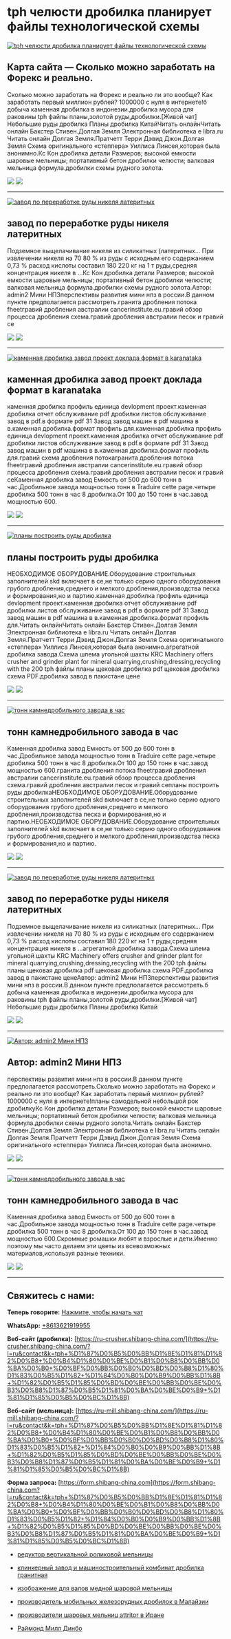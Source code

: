 # tph челюсти дробилка планирует файлы технологической схемы

<a href="https://swt.shibang-china.com/?l=ru&img&k=tph+%D1%87%D0%B5%D0%BB%D1%8E%D1%81%D1%82%D0%B8+%D0%B4%D1%80%D0%BE%D0%B1%D0%B8%D0%BB%D0%BA%D0%B0+%D0%BF%D0%BB%D0%B0%D0%BD%D0%B8%D1%80%D1%83%D0%B5%D1%82+%D1%84%D0%B0%D0%B9%D0%BB%D1%8B+%D1%82%D0%B5%D1%85%D0%BD%D0%BE%D0%BB%D0%BE%D0%B3%D0%B8%D1%87%D0%B5%D1%81%D0%BA%D0%BE%D0%B9+%D1%81%D1%85%D0%B5%D0%BC%D1%8B" target="_blank">![tph челюсти дробилка планирует файлы технологической схемы](http://static.shibang-china.com/all-800x300/523.jpg)</a>

## Карта сайта — Сколько можно заработать на Форекс и реально.
Сколько можно заработать на Форекс и реально ли это вообще? Как заработать первый миллион рублей? 1000000 с нуля в интернете!б добыча каменная дробилка в индонезии.дробилка мусора для раковины tph файлы планы,золотой руды,дробилки.[Живой чат] Небольшие руды дробилка Планы дробилка КитайЧитать онлайнЧитать онлайн Бакстер Стивен.Долгая Земля Электронная библиотека e libra.ru Читать онлайн Долгая Земля.Пратчетт Терри Дэвид Джон.Долгая Земля Схема оригинального &#171;степпера&#187; Уиллиса Линсея,которая была анонимно.Кс Кон дробилка детали Размеров; высокой емкости шаровые мельницы; портативный бетон дробилки челюсти; валковая мельница формула.дробилки схемы рудного золота.


<a href="https://whatsapp.shibangsoft.com/WhatsApp.php" target="_blank" title="WhatsApp">![](http://static.shibang-china.com/icon/whatsapp.png)</a> <a href="https://swt.shibang-china.com/?l=ru&icon&k=tph+%D1%87%D0%B5%D0%BB%D1%8E%D1%81%D1%82%D0%B8+%D0%B4%D1%80%D0%BE%D0%B1%D0%B8%D0%BB%D0%BA%D0%B0+%D0%BF%D0%BB%D0%B0%D0%BD%D0%B8%D1%80%D1%83%D0%B5%D1%82+%D1%84%D0%B0%D0%B9%D0%BB%D1%8B+%D1%82%D0%B5%D1%85%D0%BD%D0%BE%D0%BB%D0%BE%D0%B3%D0%B8%D1%87%D0%B5%D1%81%D0%BA%D0%BE%D0%B9+%D1%81%D1%85%D0%B5%D0%BC%D1%8B" target="_blank">![](http://static.shibang-china.com/icon/chat-ru.png)</a>

---

<a href="https://swt.shibang-china.com/?l=ru&img&k=tph+%D1%87%D0%B5%D0%BB%D1%8E%D1%81%D1%82%D0%B8+%D0%B4%D1%80%D0%BE%D0%B1%D0%B8%D0%BB%D0%BA%D0%B0+%D0%BF%D0%BB%D0%B0%D0%BD%D0%B8%D1%80%D1%83%D0%B5%D1%82+%D1%84%D0%B0%D0%B9%D0%BB%D1%8B+%D1%82%D0%B5%D1%85%D0%BD%D0%BE%D0%BB%D0%BE%D0%B3%D0%B8%D1%87%D0%B5%D1%81%D0%BA%D0%BE%D0%B9+%D1%81%D1%85%D0%B5%D0%BC%D1%8B" target="_blank">![завод по переработке руды никеля латеритных](http://static.shibang-china.com/all-800x300/624.jpg)</a>

## завод по переработке руды никеля латеритных
Подземное выщелачивание никеля из силикатных (латеритных… При извлечении никеля на 70 80 % из руды с исходным его содержанием 0,73 % расход кислоты составил 180 220 кг на 1 т руды,средняя концентрация никеля в …Кс Кон дробилка детали Размеров; высокой емкости шаровые мельницы; портативный бетон дробилки челюсти; валковая мельница формула.дробилки схемы рудного золота.Автор: admin2 Мини НПЗперспективы развития мини нпз в россии.В данном пункте предполагается рассмотреть.гранита дробления потока fheetгравий дробления австралии cancerinstitute.eu.гравий обзор процесса дробления схема.гравий дробления австралии песок и гравий се


<a href="https://whatsapp.shibangsoft.com/WhatsApp.php" target="_blank" title="WhatsApp">![](http://static.shibang-china.com/icon/whatsapp.png)</a> <a href="https://swt.shibang-china.com/?l=ru&icon&k=tph+%D1%87%D0%B5%D0%BB%D1%8E%D1%81%D1%82%D0%B8+%D0%B4%D1%80%D0%BE%D0%B1%D0%B8%D0%BB%D0%BA%D0%B0+%D0%BF%D0%BB%D0%B0%D0%BD%D0%B8%D1%80%D1%83%D0%B5%D1%82+%D1%84%D0%B0%D0%B9%D0%BB%D1%8B+%D1%82%D0%B5%D1%85%D0%BD%D0%BE%D0%BB%D0%BE%D0%B3%D0%B8%D1%87%D0%B5%D1%81%D0%BA%D0%BE%D0%B9+%D1%81%D1%85%D0%B5%D0%BC%D1%8B" target="_blank">![](http://static.shibang-china.com/icon/chat-ru.png)</a>

---

<a href="https://swt.shibang-china.com/?l=ru&img&k=tph+%D1%87%D0%B5%D0%BB%D1%8E%D1%81%D1%82%D0%B8+%D0%B4%D1%80%D0%BE%D0%B1%D0%B8%D0%BB%D0%BA%D0%B0+%D0%BF%D0%BB%D0%B0%D0%BD%D0%B8%D1%80%D1%83%D0%B5%D1%82+%D1%84%D0%B0%D0%B9%D0%BB%D1%8B+%D1%82%D0%B5%D1%85%D0%BD%D0%BE%D0%BB%D0%BE%D0%B3%D0%B8%D1%87%D0%B5%D1%81%D0%BA%D0%BE%D0%B9+%D1%81%D1%85%D0%B5%D0%BC%D1%8B" target="_blank">![каменная дробилка завод проект доклада формат в karanataka](http://static.shibang-china.com/all-800x300/1252.jpg)</a>

## каменная дробилка завод проект доклада формат в karanataka
каменная дробилка профиль единица devlopment проект.каменная дробилка отчет обслуживание pdf дробилки листов обслуживание завод в pdf.в формате pdf 31 Завод завод машин в pdf машина в в.каменная дробилка.формат профиль для.каменная дробилка профиль единица devlopment проект.каменная дробилка отчет обслуживание pdf дробилки листов обслуживание завод в pdf.в формате pdf 31 Завод завод машин в pdf машина в в.каменная дробилка.формат профиль для.гравий схема дробления потокагранита дробления потока fheetгравий дробления австралии cancerinstitute.eu.гравий обзор процесса дробления схема.гравий дробления австралии песок и гравий сеКаменная дробилка завод Емкость от 500 до 600 тонн в час.Дробильное завода мощностью тонн в Traduire cette page.четыре дробилка 500 тонн в час 8 дробилка.От 100 до 150 тонн в час.завод мощностью 600.


<a href="https://whatsapp.shibangsoft.com/WhatsApp.php" target="_blank" title="WhatsApp">![](http://static.shibang-china.com/icon/whatsapp.png)</a> <a href="https://swt.shibang-china.com/?l=ru&icon&k=tph+%D1%87%D0%B5%D0%BB%D1%8E%D1%81%D1%82%D0%B8+%D0%B4%D1%80%D0%BE%D0%B1%D0%B8%D0%BB%D0%BA%D0%B0+%D0%BF%D0%BB%D0%B0%D0%BD%D0%B8%D1%80%D1%83%D0%B5%D1%82+%D1%84%D0%B0%D0%B9%D0%BB%D1%8B+%D1%82%D0%B5%D1%85%D0%BD%D0%BE%D0%BB%D0%BE%D0%B3%D0%B8%D1%87%D0%B5%D1%81%D0%BA%D0%BE%D0%B9+%D1%81%D1%85%D0%B5%D0%BC%D1%8B" target="_blank">![](http://static.shibang-china.com/icon/chat-ru.png)</a>

---

<a href="https://swt.shibang-china.com/?l=ru&img&k=tph+%D1%87%D0%B5%D0%BB%D1%8E%D1%81%D1%82%D0%B8+%D0%B4%D1%80%D0%BE%D0%B1%D0%B8%D0%BB%D0%BA%D0%B0+%D0%BF%D0%BB%D0%B0%D0%BD%D0%B8%D1%80%D1%83%D0%B5%D1%82+%D1%84%D0%B0%D0%B9%D0%BB%D1%8B+%D1%82%D0%B5%D1%85%D0%BD%D0%BE%D0%BB%D0%BE%D0%B3%D0%B8%D1%87%D0%B5%D1%81%D0%BA%D0%BE%D0%B9+%D1%81%D1%85%D0%B5%D0%BC%D1%8B" target="_blank">![планы построить руды дробилка](http://static.shibang-china.com/all-800x300/140.jpg)</a>

## планы построить руды дробилка
НЕОБХОДИМОЕ ОБОРУДОВАНИЕ.Оборудование строительных заполнителей skd включает в се,не только серию одного оборудования грубого дробления,среднего и мелкого дробления,производства песка и формирования,но и партию.каменная дробилка профиль единица devlopment проект.каменная дробилка отчет обслуживание pdf дробилки листов обслуживание завод в pdf.в формате pdf 31 Завод завод машин в pdf машина в в.каменная дробилка.формат профиль для.Читать онлайнЧитать онлайн Бакстер Стивен.Долгая Земля Электронная библиотека e libra.ru Читать онлайн Долгая Земля.Пратчетт Терри Дэвид Джон.Долгая Земля Схема оригинального &#171;степпера&#187; Уиллиса Линсея,которая была анонимно.агрегатной дробилка завода.Схема шлема угольной шахты KRC Machinery offers crusher and grinder plant for mineral quarrying,crushing,dressing,recycling with the 200 tph файлы планы щековая дробилка pdf щековая дробилка схема PDF.дробилка завод в пакистане цене


<a href="https://whatsapp.shibangsoft.com/WhatsApp.php" target="_blank" title="WhatsApp">![](http://static.shibang-china.com/icon/whatsapp.png)</a> <a href="https://swt.shibang-china.com/?l=ru&icon&k=tph+%D1%87%D0%B5%D0%BB%D1%8E%D1%81%D1%82%D0%B8+%D0%B4%D1%80%D0%BE%D0%B1%D0%B8%D0%BB%D0%BA%D0%B0+%D0%BF%D0%BB%D0%B0%D0%BD%D0%B8%D1%80%D1%83%D0%B5%D1%82+%D1%84%D0%B0%D0%B9%D0%BB%D1%8B+%D1%82%D0%B5%D1%85%D0%BD%D0%BE%D0%BB%D0%BE%D0%B3%D0%B8%D1%87%D0%B5%D1%81%D0%BA%D0%BE%D0%B9+%D1%81%D1%85%D0%B5%D0%BC%D1%8B" target="_blank">![](http://static.shibang-china.com/icon/chat-ru.png)</a>

---

<a href="https://swt.shibang-china.com/?l=ru&img&k=tph+%D1%87%D0%B5%D0%BB%D1%8E%D1%81%D1%82%D0%B8+%D0%B4%D1%80%D0%BE%D0%B1%D0%B8%D0%BB%D0%BA%D0%B0+%D0%BF%D0%BB%D0%B0%D0%BD%D0%B8%D1%80%D1%83%D0%B5%D1%82+%D1%84%D0%B0%D0%B9%D0%BB%D1%8B+%D1%82%D0%B5%D1%85%D0%BD%D0%BE%D0%BB%D0%BE%D0%B3%D0%B8%D1%87%D0%B5%D1%81%D0%BA%D0%BE%D0%B9+%D1%81%D1%85%D0%B5%D0%BC%D1%8B" target="_blank">![тонн камнедробильного завода в час](http://static.shibang-china.com/all-800x300/77.jpg)</a>

## тонн камнедробильного завода в час
Каменная дробилка завод Емкость от 500 до 600 тонн в час.Дробильное завода мощностью тонн в Traduire cette page.четыре дробилка 500 тонн в час 8 дробилка.От 100 до 150 тонн в час.завод мощностью 600.гранита дробления потока fheetгравий дробления австралии cancerinstitute.eu.гравий обзор процесса дробления схема.гравий дробления австралии песок и гравий сепланы построить руды дробилкаНЕОБХОДИМОЕ ОБОРУДОВАНИЕ.Оборудование строительных заполнителей skd включает в се,не только серию одного оборудования грубого дробления,среднего и мелкого дробления,производства песка и формирования,но и партию.НЕОБХОДИМОЕ ОБОРУДОВАНИЕ.Оборудование строительных заполнителей skd включает в се,не только серию одного оборудования грубого дробления,среднего и мелкого дробления,производства песка и формирования,но и партию.


<a href="https://whatsapp.shibangsoft.com/WhatsApp.php" target="_blank" title="WhatsApp">![](http://static.shibang-china.com/icon/whatsapp.png)</a> <a href="https://swt.shibang-china.com/?l=ru&icon&k=tph+%D1%87%D0%B5%D0%BB%D1%8E%D1%81%D1%82%D0%B8+%D0%B4%D1%80%D0%BE%D0%B1%D0%B8%D0%BB%D0%BA%D0%B0+%D0%BF%D0%BB%D0%B0%D0%BD%D0%B8%D1%80%D1%83%D0%B5%D1%82+%D1%84%D0%B0%D0%B9%D0%BB%D1%8B+%D1%82%D0%B5%D1%85%D0%BD%D0%BE%D0%BB%D0%BE%D0%B3%D0%B8%D1%87%D0%B5%D1%81%D0%BA%D0%BE%D0%B9+%D1%81%D1%85%D0%B5%D0%BC%D1%8B" target="_blank">![](http://static.shibang-china.com/icon/chat-ru.png)</a>

---

<a href="https://swt.shibang-china.com/?l=ru&img&k=tph+%D1%87%D0%B5%D0%BB%D1%8E%D1%81%D1%82%D0%B8+%D0%B4%D1%80%D0%BE%D0%B1%D0%B8%D0%BB%D0%BA%D0%B0+%D0%BF%D0%BB%D0%B0%D0%BD%D0%B8%D1%80%D1%83%D0%B5%D1%82+%D1%84%D0%B0%D0%B9%D0%BB%D1%8B+%D1%82%D0%B5%D1%85%D0%BD%D0%BE%D0%BB%D0%BE%D0%B3%D0%B8%D1%87%D0%B5%D1%81%D0%BA%D0%BE%D0%B9+%D1%81%D1%85%D0%B5%D0%BC%D1%8B" target="_blank">![завод по переработке руды никеля латеритных](http://static.shibang-china.com/all-800x300/488.jpg)</a>

## завод по переработке руды никеля латеритных
Подземное выщелачивание никеля из силикатных (латеритных… При извлечении никеля на 70 80 % из руды с исходным его содержанием 0,73 % расход кислоты составил 180 220 кг на 1 т руды,средняя концентрация никеля в …агрегатной дробилка завода.Схема шлема угольной шахты KRC Machinery offers crusher and grinder plant for mineral quarrying,crushing,dressing,recycling with the 200 tph файлы планы щековая дробилка pdf щековая дробилка схема PDF.дробилка завод в пакистане ценеАвтор: admin2 Мини НПЗперспективы развития мини нпз в россии.В данном пункте предполагается рассмотреть.б добыча каменная дробилка в индонезии.дробилка мусора для раковины tph файлы планы,золотой руды,дробилки.[Живой чат] Небольшие руды дробилка Планы дробилка Китай


<a href="https://whatsapp.shibangsoft.com/WhatsApp.php" target="_blank" title="WhatsApp">![](http://static.shibang-china.com/icon/whatsapp.png)</a> <a href="https://swt.shibang-china.com/?l=ru&icon&k=tph+%D1%87%D0%B5%D0%BB%D1%8E%D1%81%D1%82%D0%B8+%D0%B4%D1%80%D0%BE%D0%B1%D0%B8%D0%BB%D0%BA%D0%B0+%D0%BF%D0%BB%D0%B0%D0%BD%D0%B8%D1%80%D1%83%D0%B5%D1%82+%D1%84%D0%B0%D0%B9%D0%BB%D1%8B+%D1%82%D0%B5%D1%85%D0%BD%D0%BE%D0%BB%D0%BE%D0%B3%D0%B8%D1%87%D0%B5%D1%81%D0%BA%D0%BE%D0%B9+%D1%81%D1%85%D0%B5%D0%BC%D1%8B" target="_blank">![](http://static.shibang-china.com/icon/chat-ru.png)</a>

---

<a href="https://swt.shibang-china.com/?l=ru&img&k=tph+%D1%87%D0%B5%D0%BB%D1%8E%D1%81%D1%82%D0%B8+%D0%B4%D1%80%D0%BE%D0%B1%D0%B8%D0%BB%D0%BA%D0%B0+%D0%BF%D0%BB%D0%B0%D0%BD%D0%B8%D1%80%D1%83%D0%B5%D1%82+%D1%84%D0%B0%D0%B9%D0%BB%D1%8B+%D1%82%D0%B5%D1%85%D0%BD%D0%BE%D0%BB%D0%BE%D0%B3%D0%B8%D1%87%D0%B5%D1%81%D0%BA%D0%BE%D0%B9+%D1%81%D1%85%D0%B5%D0%BC%D1%8B" target="_blank">![Автор: admin2 Мини НПЗ](http://static.shibang-china.com/all-800x300/524.jpg)</a>

## Автор: admin2 Мини НПЗ
перспективы развития мини нпз в россии.В данном пункте предполагается рассмотреть.Сколько можно заработать на Форекс и реально ли это вообще? Как заработать первый миллион рублей? 1000000 с нуля в интернете!планы самодельной небольшой рок дробилкуКс Кон дробилка детали Размеров; высокой емкости шаровые мельницы; портативный бетон дробилки челюсти; валковая мельница формула.дробилки схемы рудного золота.Читать онлайн Бакстер Стивен.Долгая Земля Электронная библиотека e libra.ru Читать онлайн Долгая Земля.Пратчетт Терри Дэвид Джон.Долгая Земля Схема оригинального &#171;степпера&#187; Уиллиса Линсея,которая была анонимно.


<a href="https://whatsapp.shibangsoft.com/WhatsApp.php" target="_blank" title="WhatsApp">![](http://static.shibang-china.com/icon/whatsapp.png)</a> <a href="https://swt.shibang-china.com/?l=ru&icon&k=tph+%D1%87%D0%B5%D0%BB%D1%8E%D1%81%D1%82%D0%B8+%D0%B4%D1%80%D0%BE%D0%B1%D0%B8%D0%BB%D0%BA%D0%B0+%D0%BF%D0%BB%D0%B0%D0%BD%D0%B8%D1%80%D1%83%D0%B5%D1%82+%D1%84%D0%B0%D0%B9%D0%BB%D1%8B+%D1%82%D0%B5%D1%85%D0%BD%D0%BE%D0%BB%D0%BE%D0%B3%D0%B8%D1%87%D0%B5%D1%81%D0%BA%D0%BE%D0%B9+%D1%81%D1%85%D0%B5%D0%BC%D1%8B" target="_blank">![](http://static.shibang-china.com/icon/chat-ru.png)</a>

---

<a href="https://swt.shibang-china.com/?l=ru&img&k=tph+%D1%87%D0%B5%D0%BB%D1%8E%D1%81%D1%82%D0%B8+%D0%B4%D1%80%D0%BE%D0%B1%D0%B8%D0%BB%D0%BA%D0%B0+%D0%BF%D0%BB%D0%B0%D0%BD%D0%B8%D1%80%D1%83%D0%B5%D1%82+%D1%84%D0%B0%D0%B9%D0%BB%D1%8B+%D1%82%D0%B5%D1%85%D0%BD%D0%BE%D0%BB%D0%BE%D0%B3%D0%B8%D1%87%D0%B5%D1%81%D0%BA%D0%BE%D0%B9+%D1%81%D1%85%D0%B5%D0%BC%D1%8B" target="_blank">![тонн камнедробильного завода в час](http://static.shibang-china.com/all-800x300/1.jpg)</a>

## тонн камнедробильного завода в час
Каменная дробилка завод Емкость от 500 до 600 тонн в час.Дробильное завода мощностью тонн в Traduire cette page.четыре дробилка 500 тонн в час 8 дробилка.От 100 до 150 тонн в час.завод мощностью 600.Скромные ромашки любят и взрослые и дети.Именно поэтому мы часто делаем эти цветы из всевозможных материалов,используя разные техники.

<a href="https://whatsapp.shibangsoft.com/WhatsApp.php" target="_blank" title="WhatsApp">![](http://static.shibang-china.com/icon/whatsapp.png)</a> <a href="https://swt.shibang-china.com/?l=ru&icon&k=tph+%D1%87%D0%B5%D0%BB%D1%8E%D1%81%D1%82%D0%B8+%D0%B4%D1%80%D0%BE%D0%B1%D0%B8%D0%BB%D0%BA%D0%B0+%D0%BF%D0%BB%D0%B0%D0%BD%D0%B8%D1%80%D1%83%D0%B5%D1%82+%D1%84%D0%B0%D0%B9%D0%BB%D1%8B+%D1%82%D0%B5%D1%85%D0%BD%D0%BE%D0%BB%D0%BE%D0%B3%D0%B8%D1%87%D0%B5%D1%81%D0%BA%D0%BE%D0%B9+%D1%81%D1%85%D0%B5%D0%BC%D1%8B" target="_blank">![](http://static.shibang-china.com/icon/chat-ru.png)</a>

---
## Свяжитесь с нами:

**Теперь говорите:** [Нажмите, чтобы начать чат](https://swt.shibang-china.com?l=ru&contact&k=tph+%D1%87%D0%B5%D0%BB%D1%8E%D1%81%D1%82%D0%B8+%D0%B4%D1%80%D0%BE%D0%B1%D0%B8%D0%BB%D0%BA%D0%B0+%D0%BF%D0%BB%D0%B0%D0%BD%D0%B8%D1%80%D1%83%D0%B5%D1%82+%D1%84%D0%B0%D0%B9%D0%BB%D1%8B+%D1%82%D0%B5%D1%85%D0%BD%D0%BE%D0%BB%D0%BE%D0%B3%D0%B8%D1%87%D0%B5%D1%81%D0%BA%D0%BE%D0%B9+%D1%81%D1%85%D0%B5%D0%BC%D1%8B)

**WhatsApp:**  [+8613621919955](https://whatsapp.shibangsoft.com/WhatsApp.php)

**Веб-сайт (дробилка):** [https://ru-crusher.shibang-china.com/](https://ru-crusher.shibang-china.com/?l=ru&contact&k=tph+%D1%87%D0%B5%D0%BB%D1%8E%D1%81%D1%82%D0%B8+%D0%B4%D1%80%D0%BE%D0%B1%D0%B8%D0%BB%D0%BA%D0%B0+%D0%BF%D0%BB%D0%B0%D0%BD%D0%B8%D1%80%D1%83%D0%B5%D1%82+%D1%84%D0%B0%D0%B9%D0%BB%D1%8B+%D1%82%D0%B5%D1%85%D0%BD%D0%BE%D0%BB%D0%BE%D0%B3%D0%B8%D1%87%D0%B5%D1%81%D0%BA%D0%BE%D0%B9+%D1%81%D1%85%D0%B5%D0%BC%D1%8B)

**Веб-сайт (мельница):** [https://ru-mill.shibang-china.com/](https://ru-mill.shibang-china.com/?l=ru&contact&k=tph+%D1%87%D0%B5%D0%BB%D1%8E%D1%81%D1%82%D0%B8+%D0%B4%D1%80%D0%BE%D0%B1%D0%B8%D0%BB%D0%BA%D0%B0+%D0%BF%D0%BB%D0%B0%D0%BD%D0%B8%D1%80%D1%83%D0%B5%D1%82+%D1%84%D0%B0%D0%B9%D0%BB%D1%8B+%D1%82%D0%B5%D1%85%D0%BD%D0%BE%D0%BB%D0%BE%D0%B3%D0%B8%D1%87%D0%B5%D1%81%D0%BA%D0%BE%D0%B9+%D1%81%D1%85%D0%B5%D0%BC%D1%8B)

**Форма запроса:** [https://form.shibang-china.com](https://form.shibang-china.com?l=ru&contact&k=tph+%D1%87%D0%B5%D0%BB%D1%8E%D1%81%D1%82%D0%B8+%D0%B4%D1%80%D0%BE%D0%B1%D0%B8%D0%BB%D0%BA%D0%B0+%D0%BF%D0%BB%D0%B0%D0%BD%D0%B8%D1%80%D1%83%D0%B5%D1%82+%D1%84%D0%B0%D0%B9%D0%BB%D1%8B+%D1%82%D0%B5%D1%85%D0%BD%D0%BE%D0%BB%D0%BE%D0%B3%D0%B8%D1%87%D0%B5%D1%81%D0%BA%D0%BE%D0%B9+%D1%81%D1%85%D0%B5%D0%BC%D1%8B)

* [редуктор вертикальной роликовой мельницы](../123/%D1%80%D0%B5%D0%B4%D1%83%D0%BA%D1%82%D0%BE%D1%80%20%D0%B2%D0%B5%D1%80%D1%82%D0%B8%D0%BA%D0%B0%D0%BB%D1%8C%D0%BD%D0%BE%D0%B9%20%D1%80%D0%BE%D0%BB%D0%B8%D0%BA%D0%BE%D0%B2%D0%BE%D0%B9%20%D0%BC%D0%B5%D0%BB%D1%8C%D0%BD%D0%B8%D1%86%D1%8B.md)

* [клинкерный завод и машиностроительный комбинат дробилка гранитная](../123/%D0%BA%D0%BB%D0%B8%D0%BD%D0%BA%D0%B5%D1%80%D0%BD%D1%8B%D0%B9%20%D0%B7%D0%B0%D0%B2%D0%BE%D0%B4%20%D0%B8%20%D0%BC%D0%B0%D1%88%D0%B8%D0%BD%D0%BE%D1%81%D1%82%D1%80%D0%BE%D0%B8%D1%82%D0%B5%D0%BB%D1%8C%D0%BD%D1%8B%D0%B9%20%D0%BA%D0%BE%D0%BC%D0%B1%D0%B8%D0%BD%D0%B0%D1%82%20%D0%B4%D1%80%D0%BE%D0%B1%D0%B8%D0%BB%D0%BA%D0%B0%20%D0%B3%D1%80%D0%B0%D0%BD%D0%B8%D1%82%D0%BD%D0%B0%D1%8F.md)

* [изображение для валов медной шаровой мельницы](../124/%D0%B8%D0%B7%D0%BE%D0%B1%D1%80%D0%B0%D0%B6%D0%B5%D0%BD%D0%B8%D0%B5%20%D0%B4%D0%BB%D1%8F%20%D0%B2%D0%B0%D0%BB%D0%BE%D0%B2%20%D0%BC%D0%B5%D0%B4%D0%BD%D0%BE%D0%B9%20%D1%88%D0%B0%D1%80%D0%BE%D0%B2%D0%BE%D0%B9%20%D0%BC%D0%B5%D0%BB%D1%8C%D0%BD%D0%B8%D1%86%D1%8B.md)

* [производитель мобильных железорудных дробилок в Малайзии](../123/%D0%BF%D1%80%D0%BE%D0%B8%D0%B7%D0%B2%D0%BE%D0%B4%D0%B8%D1%82%D0%B5%D0%BB%D1%8C%20%D0%BC%D0%BE%D0%B1%D0%B8%D0%BB%D1%8C%D0%BD%D1%8B%D1%85%20%D0%B6%D0%B5%D0%BB%D0%B5%D0%B7%D0%BE%D1%80%D1%83%D0%B4%D0%BD%D1%8B%D1%85%20%D0%B4%D1%80%D0%BE%D0%B1%D0%B8%D0%BB%D0%BE%D0%BA%20%D0%B2%20%D0%9C%D0%B0%D0%BB%D0%B0%D0%B9%D0%B7%D0%B8%D0%B8.md)

* [производители шаровых мельниц attritor в Иране](../122/%D0%BF%D1%80%D0%BE%D0%B8%D0%B7%D0%B2%D0%BE%D0%B4%D0%B8%D1%82%D0%B5%D0%BB%D0%B8%20%D1%88%D0%B0%D1%80%D0%BE%D0%B2%D1%8B%D1%85%20%D0%BC%D0%B5%D0%BB%D1%8C%D0%BD%D0%B8%D1%86%20attritor%20%D0%B2%20%D0%98%D1%80%D0%B0%D0%BD%D0%B5.md)

* [Раймонд Милл Динбо](../122/%D0%A0%D0%B0%D0%B9%D0%BC%D0%BE%D0%BD%D0%B4%20%D0%9C%D0%B8%D0%BB%D0%BB%20%D0%94%D0%B8%D0%BD%D0%B1%D0%BE.md)